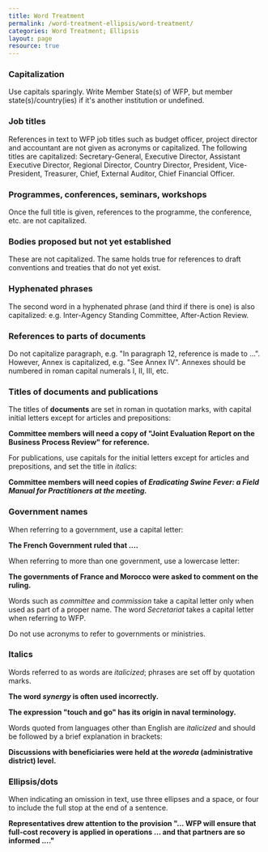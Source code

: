 ```yaml
---
title: Word Treatment
permalink: /word-treatment-ellipsis/word-treatment/
categories: Word Treatment; Ellipsis
layout: page
resource: true
---
```


### Capitalization


Use capitals sparingly. Write Member State(s) of WFP, but member state(s)/country(ies) if it's another institution or undefined.

### Job titles

References in text to WFP job titles such as budget officer, project director and accountant are not given as acronyms or capitalized. The following titles are capitalized: Secretary-General, Executive Director, Assistant Executive Director, Regional Director, Country Director, President, Vice-President, Treasurer, Chief, External Auditor, Chief Financial Officer.

### Programmes, conferences, seminars, workshops

Once the full title is given, references to the programme, the conference, etc. are not capitalized.

### Bodies proposed but not yet established

These are not capitalized. The same holds true for references to draft conventions and treaties that do not yet exist.


### Hyphenated phrases
The second word in a hyphenated phrase (and third if there is one) is also capitalized: e.g. Inter-Agency Standing Committee, After-Action Review.

### References to parts of documents
Do not capitalize paragraph, e.g. "In paragraph 12, reference is made to ...". However, Annex is capitalized, e.g. "See Annex IV". Annexes should be numbered in roman capital numerals I, II, III, etc.

### Titles of documents and publications
The titles of __documents__ are set in roman in quotation marks, with capital initial
letters except for articles and prepositions:

__Committee members will need a copy of "Joint Evaluation Report on the Business Process Review" for reference.__

For publications, use capitals for the initial letters except for articles and prepositions, and set the title in *italics*:

__Committee members will need copies of *Eradicating Swine Fever: a Field Manual for Practitioners at the meeting.*__

### Government names

When referring to a government, use a capital letter:

__The French Government ruled that ....__

When referring to more than one government, use a lowercase letter:

__The governments of France and Morocco were asked to comment on the ruling.__

Words such as *committee* and *commission* take a capital letter only when used as part of a proper name. The word *Secretariat* takes a capital letter when referring to WFP.

Do not use acronyms to refer to governments or ministries.

### Italics

Words referred to as words are *italicized*; phrases are set off by quotation marks.

__The word *synergy* is often used incorrectly.__

__The expression "touch and go" has its origin in naval terminology.__

Words quoted from languages other than English are *italicized* and should be followed by a brief explanation in brackets:

__Discussions with beneficiaries were held at the *woreda* (administrative district) level.__

### Ellipsis/dots
When indicating an omission in text, use three ellipses and a space, or four to include the full stop at the end of a sentence.

__Representatives drew attention to the provision "... WFP will ensure that full-cost recovery is applied in operations ... and that partners are so informed ...."__



